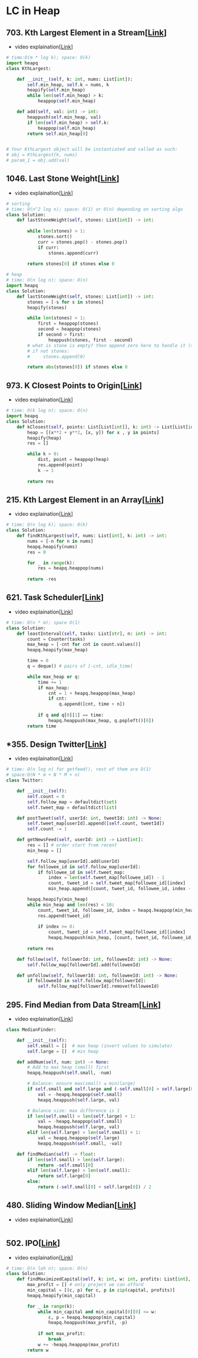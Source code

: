 # LC in Heap

## 703. Kth Largest Element in a Stream[[Link](https://leetcode.com/problems/kth-largest-element-in-a-stream/description/)]

- video explaination[[Link](https://neetcode.io/problems/kth-largest-integer-in-a-stream?list=blind75)]

```python
# time:O(m * log k); space: O(k)
import heapq
class KthLargest:

    def __init__(self, k: int, nums: List[int]):
        self.min_heap, self.k = nums, k
        heapify(self.min_heap)
        while len(self.min_heap) > k:
            heappop(self.min_heap)

    def add(self, val: int) -> int:
        heappush(self.min_heap, val)
        if len(self.min_heap) > self.k:
            heappop(self.min_heap)
        return self.min_heap[0]


# Your KthLargest object will be instantiated and called as such:
# obj = KthLargest(k, nums)
# param_1 = obj.add(val)
```

## 1046. Last Stone Weight[[Link](https://leetcode.com/problems/last-stone-weight/description/)]

- video explaination[[Link](https://neetcode.io/problems/last-stone-weight?list=blind75)]

```python
# sorting
# time: O(n^2 log n); space: O(1) or O(n) depending on sorting algo
class Solution:
    def lastStoneWeight(self, stones: List[int]) -> int:
        
        while len(stones) > 1:
            stones.sort()
            curr = stones.pop() - stones.pop()
            if curr:
                stones.append(curr) 
            
        return stones[0] if stones else 0

# heap
# time: O(n log n); space: O(n)
import heapq
class Solution:
    def lastStoneWeight(self, stones: List[int]) -> int:
        stones = [-s for s in stones]
        heapify(stones) 

        while len(stones) > 1:
            first = heappop(stones)
            second = heappop(stones) 
            if second > first:
                heappush(stones, first - second)
        # what is stone is empty? then append zero here to handle it (this can also be handled in return, shown below)
        # if not stones:
        #     stones.append(0)

        return abs(stones[0]) if stones else 0
```

## 973. K Closest Points to Origin[[Link](https://leetcode.com/problems/k-closest-points-to-origin/description/)]
- video explaination[[Link](https://neetcode.io/problems/k-closest-points-to-origin?list=blind75)]

```python
# time: O(k log n); space: O(n)
import heapq
class Solution:
    def kClosest(self, points: List[List[int]], k: int) -> List[List[int]]:
        heap = [(x**2 + y**2, [x, y]) for x , y in points]
        heapify(heap)
        res = []

        while k > 0:
            dist, point = heappop(heap)
            res.append(point)
            k -= 1
        
        return res
```

## 215. Kth Largest Element in an Array[[Link](https://leetcode.com/problems/kth-largest-element-in-an-array/description/?envType=study-plan-v2&envId=top-interview-150)]

- video explaination[[Link](https://neetcode.io/problems/kth-largest-element-in-an-array?list=blind75)]

```python
# time: O(n log k); space: O(k)
class Solution:
    def findKthLargest(self, nums: List[int], k: int) -> int:
        nums = [-n for n in nums]
        heapq.heapify(nums)
        res = 0

        for _ in range(k):
            res = heapq.heappop(nums) 
        
        return -res
```

## 621. Task Scheduler[[Link](https://leetcode.com/problems/task-scheduler/description/)]

- video explaination[[Link](https://neetcode.io/problems/task-scheduling?list=blind75)]

```python
# time: O(n * m); space O(1)
class Solution:
    def leastInterval(self, tasks: List[str], n: int) -> int:
        count = Counter(tasks)
        max_heap = [-cnt for cnt in count.values()]
        heapq.heapify(max_heap)

        time = 0
        q = deque() # pairs of [-cnt, idle_time]

        while max_heap or q:
            time += 1
            if max_heap:
                cnt = 1 + heapq.heappop(max_heap)
                if cnt:
                    q.append([cnt, time + n])
            
            if q and q[0][1] == time:
                heapq.heappush(max_heap, q.popleft()[0])
        return time
```

## *355. Design Twitter[[Link](https://leetcode.com/problems/design-twitter/description/)]

- video explaination[[Link](https://neetcode.io/problems/design-twitter-feed?list=blind75)]

```python
# time: O(n log n) for getfeed(), rest of them are O(1)
# space:O(N * m + N * M + n)
class Twitter:

    def __init__(self):
        self.count = 0
        self.follow_map = defaultdict(set)
        self.tweet_map = defaultdict(list)

    def postTweet(self, userId: int, tweetId: int) -> None:
        self.tweet_map[userId].append([self.count, tweetId])
        self.count -= 1

    def getNewsFeed(self, userId: int) -> List[int]:
        res = [] # order start from recent
        min_heap = []

        self.follow_map[userId].add(userId)
        for followee_id in self.follow_map[userId]:
            if followee_id in self.tweet_map:
                index = len(self.tweet_map[followee_id]) - 1
                count, tweet_id = self.tweet_map[followee_id][index]
                min_heap.append([count, tweet_id, followee_id, index - 1])

        heapq.heapify(min_heap)
        while min_heap and len(res) < 10:
            count, tweet_id, followee_id, index = heapq.heappop(min_heap)
            res.append(tweet_id)
            
            if index >= 0:
                count, tweet_id = self.tweet_map[followee_id][index]
                heapq.heappush(min_heap, [count, tweet_id, followee_id, index - 1])
        
        return res

    def follow(self, followerId: int, followeeId: int) -> None:
        self.follow_map[followerId].add(followeeId)

    def unfollow(self, followerId: int, followeeId: int) -> None:
        if followeeId in self.follow_map[followerId]:
            self.follow_map[followerId].remove(followeeId)

``` 

## 295. Find Median from Data Stream[[Link](https://leetcode.com/problems/find-median-from-data-stream/description/)]

- video explaination[[Link](https://leetcode.com/problems/find-median-from-data-stream/description/)]

```python
class MedianFinder:

    def __init__(self):
        self.small = []  # max heap (invert values to simulate)
        self.large = []  # min heap

    def addNum(self, num: int) -> None:
        # Add to max heap (small) first
        heapq.heappush(self.small, -num)

        # Balance: ensure max(small) ≤ min(large)
        if self.small and self.large and (-self.small[0] > self.large[0]):
            val = -heapq.heappop(self.small)
            heapq.heappush(self.large, val)

        # Balance size: max difference is 1
        if len(self.small) > len(self.large) + 1:
            val = -heapq.heappop(self.small)
            heapq.heappush(self.large, val)
        elif len(self.large) > len(self.small) + 1:
            val = heapq.heappop(self.large)
            heapq.heappush(self.small, -val)

    def findMedian(self) -> float:
        if len(self.small) > len(self.large):
            return -self.small[0]
        elif len(self.large) > len(self.small):
            return self.large[0]
        else:
            return (-self.small[0] + self.large[0]) / 2
```

## 480. Sliding Window Median[[Link](https://leetcode.com/problems/sliding-window-median/description/)]

- video explaination[[Link](https://neetcode.io/solutions/sliding-window-median)]

```python

```

## 502. IPO[[Link](https://leetcode.com/problems/ipo/description/?envType=study-plan-v2&envId=top-interview-150)]

- video explaination[[Link](https://neetcode.io/problems/ipo?list=neetcode150)]

```python
# time: O(n loh n); space: O(n)
class Solution:
    def findMaximizedCapital(self, k: int, w: int, profits: List[int], capital: List[int]) -> int:
        max_profit = [] # only project we can afford
        min_capital = [(c, p) for c, p in zip(capital, profits)]
        heapq.heapify(min_capital)

        for _ in range(k):
            while min_capital and min_capital[0][0] <= w:
                c, p = heapq.heappop(min_capital)
                heapq.heappush(max_profit, -p)
            
            if not max_profit:
                break
            w += -heapq.heappop(max_profit)
        return w
```